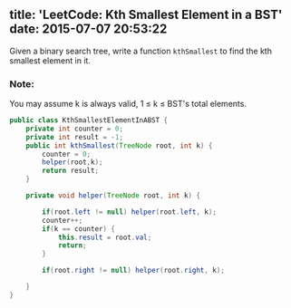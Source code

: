 title: 'LeetCode: Kth Smallest Element in a BST'
date: 2015-07-07 20:53:22
---
 Given a binary search tree, write a function `kthSmallest` to find the kth smallest element in it.

### Note:
You may assume k is always valid, 1 ≤ k ≤ BST's total elements.

```java
public class KthSmallestElementInABST {
    private int counter = 0;
    private int result = -1;
    public int kthSmallest(TreeNode root, int k) {
        counter = 0;
        helper(root,k);
        return result;
    }

    private void helper(TreeNode root, int k) {

        if(root.left != null) helper(root.left, k);
        counter++;
        if(k == counter) {
            this.result = root.val;
            return;
        }

        if(root.right != null) helper(root.right, k);

    }
}
```
